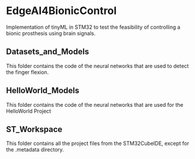 # EdgeAI4BionicControl
Implementation of  tinyML in STM32 to test the feasibility of controlling a bionic prosthesis using brain signals.
## Datasets_and_Models
This folder contains the code of the neural networks that are used to detect the finger flexion.
## HelloWorld_Models
This folder contains the code of the neural networks that are used for the HelloWorld Project
## ST_Workspace
This folder contains all the project files from the STM32CubeIDE, except for the .metadata directory.